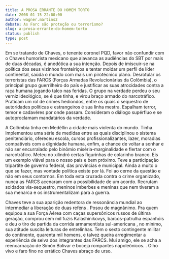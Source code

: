 ```yaml
---
title: A PROSA ERRANTE DO HOMEM TORTO
date: 2008-01-15 22:00:00
author: wagner.martins2
debate: As Farc são proteção ou terrorismo?
slug: a-prosa-errante-do-homem-torto
status: publish 
type: post
---
```


Em se tratando de Chaves, o tenente coronel PQD, favor não confundir com o Chaves humorista mexicano que alavanca as audiências do SBT por mais de duas décadas, é anedótica a sua intenção. Depois de imiscuir-se na política dos seus vizinhos fronteiriços e tentar moldar um perfil de líder continental, saúda o mundo com mais um pirotécnico plano. Desrotular os terroristas das FARCS (Forças Armadas Revolucionárias da Colômbia), o principal grupo guerrilheiro do país e justificar as suas atrocidades contra a raça humana jogando talco nas feridas. O grupo na verdade perdeu o seu verniz ideológico, se é que tinha, e virou braço armado do narcotráfico. Praticam um rol de crimes hediondos, entre os quais o sequestro de autoridades políticas e estrangeiros é sua linha mestra. Espalham terror, temor e cadavéres por onde passam. Consideram o diálogo supérfluo e se autoproclamam mandatários da verdade.   

A Colômbia tinha em Medéllin a cidade mais violenta do mundo. Tinha. Implementou uma série de medidas entre as quais disciplinou o sistema penitenciário, ofereceu escola, cursos profissionalizantes, lazer, moradias compatíveis com a dignidade humana, enfim, a chance de voltar a sonhar e não ser encurralado pelo binômio miséria-marginalidade e flertar com o narcotráfico. Meteu no xilindró certas figurinhas de colarinho branco. Eis um exemplo viável para o nosso país e bem próximo. Teve a participação tripartite de governo federal, das províncias e municipal. Ainda a muito o que se fazer, mas vontade política existe por lá. Foi ao cerne da questão e não em seus contornos. Em toda esta cruzada contra o crime organizado, nunca as FARCS acenaram com a possibilidade de um acordo. Recrutam soldados via-sequestro, meninos imberbes e meninas que nem tiveram a sua menarca e os instrumentalizam para a guerra.  

Chaves teve a sua aparição redentora de ressonância mundial ao intermediar a liberação de duas reféns . Posou de magnânimo. Pra quem equipou a sua Força Aérea com caças supersônicos russos de última geração, comprou cem mil fuzis Kalashinikovys, barcos-patrulha espanhóis e deu o tiro de partida da corrida armamentista sul-americana , no minímo, sua atitude suscita leituras de entrelinhas. Tem o sexto contingente militar do continente, quarenta mil homens, e talvez queira arregimentar a experiência de selva dos integrantes das FARCS. Mui amigo, ele se acha a reencarnação de Simón Bolivar e boceja rompantes napoleônicos. . Olho vivo e faro fino no errático Chaves abraço de urso.
